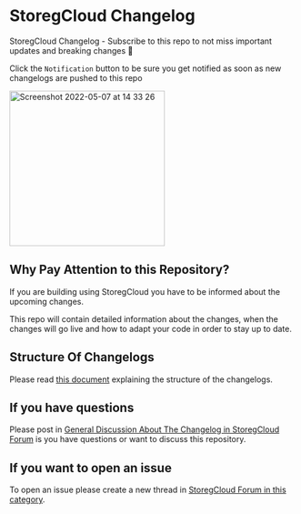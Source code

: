 # StoregCloud Changelog
StoregCloud Changelog - Subscribe to this repo to not miss important updates and breaking changes 🔔 

Click the `Notification` button to be sure you get notified as soon as new changelogs are pushed to this repo

<img width="273" alt="Screenshot 2022-05-07 at 14 33 26" src="https://user-images.githubusercontent.com/11097108/167254677-3a92c47e-a14a-4322-aebb-d93f59bb8c14.png">


## Why Pay Attention to this Repository?

If you are building using StoregCloud you have to be informed about the upcoming changes.

This repo will contain detailed information about the changes, when the changes will go live and how to adapt your code in order to stay up to date.

## Structure Of Changelogs

Please read [this document](https://github.com/StoregCloud/changelog/blob/main/pull_request_template.md) explaining the structure of the changelogs.

## If you have questions

Please post in [General Discussion About The Changelog in StoregCloud Forum](https://forum.storeg.cloud/t/general-discussion-about-the-changelog) is you have questions or want to discuss this repository.


## If you want to open an issue

To open an issue please create a new thread in [StoregCloud Forum in this category](https://forum.storeg.cloud/c/changelog/).
